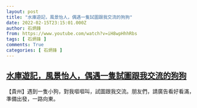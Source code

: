 ```yaml
---
layout: post
title: "水庫遊記，風景怡人，偶遇一隻試圖跟我交流的狗狗"
date: 2022-02-15T23:15:01.000Z
author: 石炳鋒
from: https://www.youtube.com/watch?v=iH8wpHhhRbs
tags: [ 石炳锋 ]
comments: True
categories: [ 石炳锋 ]
---
```

<!--1644966901000-->
[水庫遊記，風景怡人，偶遇一隻試圖跟我交流的狗狗](https://www.youtube.com/watch?v=iH8wpHhhRbs)
------

<div>
【貴州】遇到一隻小狗，對我嘔嘔叫，試圖跟我交流。朋友們，請廣告看好看滿，準備出發，一路向東。
</div>
